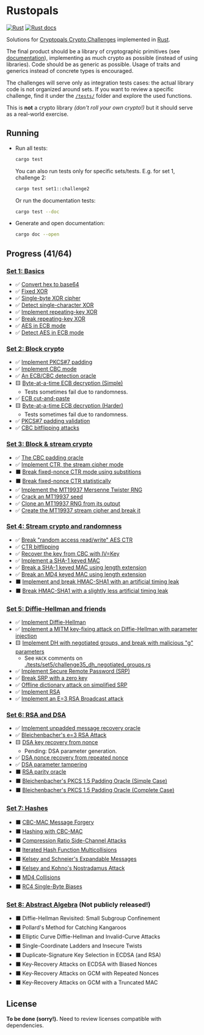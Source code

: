# Rustopals

[![Rust](https://github.com/alvaro-cuesta/rustopals/actions/workflows/rust.yml/badge.svg)](https://github.com/alvaro-cuesta/rustopals/actions/workflows/rust.yml) [![Rust docs](https://img.shields.io/badge/Rust-docs-blue)](https://alvaro-cuesta.github.io/rustopals/rustopals/)

Solutions for [Cryptopals Crypto Challenges](https://cryptopals.com/)
implemented in [Rust](https://www.rust-lang.org/).

The final product should be a library of cryptographic primitives (see
[documentation](https://alvaro-cuesta.github.io/rustopals/rustopals/)),
implementing as much crypto as possible (instead of using libraries). Code
should be as generic as possible. Usage of traits and generics instead of
concrete types is encouraged.

The challenges will serve only as integration tests cases: the actual library
code is not organized around sets. If you want to review a specific challenge,
find it under the [`/tests/`](/tests/) folder and explore the used functions.

This is **not** a crypto library _(don't roll your own crypto!)_ but it should
serve as a real-world exercise.

## Running

- Run all tests:

    ```sh
    cargo test
    ```

    You can also run tests only for specific sets/tests. E.g. for set 1, challenge 2:

    ```sh
    cargo test set1::challenge2
    ```

    Or run the documentation tests:

    ```sh
    cargo test --doc
    ```

- Generate and open documentation:

    ```sh
    cargo doc --open
    ```

 ## Progress (41/64)

### [Set 1: Basics](https://cryptopals.com/sets/1)

- ✅ [Convert hex to base64](https://cryptopals.com/sets/1/challenges/1)
- ✅ [Fixed XOR](https://cryptopals.com/sets/1/challenges/2)
- ✅ [Single-byte XOR cipher](https://cryptopals.com/sets/1/challenges/3)
- ✅ [Detect single-character XOR](https://cryptopals.com/sets/1/challenges/4)
- ✅ [Implement repeating-key XOR](https://cryptopals.com/sets/1/challenges/5)
- ✅ [Break repeating-key XOR](https://cryptopals.com/sets/1/challenges/6)
- ✅ [AES in ECB mode](https://cryptopals.com/sets/1/challenges/7)
- ✅ [Detect AES in ECB mode](https://cryptopals.com/sets/1/challenges/8)

### [Set 2: Block crypto](https://cryptopals.com/sets/2)

- ✅ [Implement PKCS#7 padding](https://cryptopals.com/sets/2/challenges/9)
- ✅ [Implement CBC mode](https://cryptopals.com/sets/2/challenges/10)
- ✅ [An ECB/CBC detection oracle](https://cryptopals.com/sets/2/challenges/11)
- 🟨 [Byte-at-a-time ECB decryption (Simple)](https://cryptopals.com/sets/2/challenges/12)
  - Tests sometimes fail due to randomness.
- ✅ [ECB cut-and-paste](https://cryptopals.com/sets/2/challenges/13)
- 🟨 [Byte-at-a-time ECB decryption (Harder)](https://cryptopals.com/sets/2/challenges/14)
  - Tests sometimes fail due to randomness.
- ✅ [PKCS#7 padding validation](https://cryptopals.com/sets/2/challenges/15)
- ✅ [CBC bitflipping attacks](https://cryptopals.com/sets/2/challenges/16)

### [Set 3: Block & stream crypto](https://cryptopals.com/sets/3)

- ✅ [The CBC padding oracle](https://cryptopals.com/sets/3/challenges/17)
- ✅ [Implement CTR, the stream cipher mode](https://cryptopals.com/sets/3/challenges/18)
- ⬛ [Break fixed-nonce CTR mode using substitions](https://cryptopals.com/sets/3/challenges/19)
- ⬛ [Break fixed-nonce CTR statistically](https://cryptopals.com/sets/3/challenges/20)
- ✅ [Implement the MT19937 Mersenne Twister RNG](https://cryptopals.com/sets/3/challenges/21)
- ✅ [Crack an MT19937 seed](https://cryptopals.com/sets/3/challenges/22)
- ✅ [Clone an MT19937 RNG from its output](https://cryptopals.com/sets/3/challenges/23)
- ✅ [Create the MT19937 stream cipher and break it](https://cryptopals.com/sets/3/challenges/24)

### [Set 4: Stream crypto and randomness](https://cryptopals.com/sets/4)

- ✅ [Break "random access read/write" AES CTR](https://cryptopals.com/sets/4/challenges/25)
- ✅ [CTR bitflipping](https://cryptopals.com/sets/4/challenges/26)
- ✅ [Recover the key from CBC with IV=Key](https://cryptopals.com/sets/4/challenges/27)
- ✅ [Implement a SHA-1 keyed MAC](https://cryptopals.com/sets/4/challenges/28)
- ✅ [Break a SHA-1 keyed MAC using length extension](https://cryptopals.com/sets/4/challenges/29)
- ✅ [Break an MD4 keyed MAC using length extension](https://cryptopals.com/sets/4/challenges/30)
- ⬛ [Implement and break HMAC-SHA1 with an artificial timing leak](https://cryptopals.com/sets/4/challenges/31)
- ⬛ [Break HMAC-SHA1 with a slightly less artificial timing leak](https://cryptopals.com/sets/4/challenges/32)

### [Set 5: Diffie-Hellman and friends](https://cryptopals.com/sets/5)

- ✅ [Implement Diffie-Hellman](https://cryptopals.com/sets/5/challenges/33)
- ✅ [Implement a MITM key-fixing attack on Diffie-Hellman with parameter injection](https://cryptopals.com/sets/5/challenges/34)
- 🟨 [Implement DH with negotiated groups, and break with malicious "g" parameters](https://cryptopals.com/sets/5/challenges/35)
  - See `HACK` comments on [./tests/set5/challenge35_dh_negotiated_groups.rs](./tests/set5/challenge35_dh_negotiated_groups.rs)
- ✅ [Implement Secure Remote Password (SRP)](https://cryptopals.com/sets/5/challenges/36)
- ✅ [Break SRP with a zero key](https://cryptopals.com/sets/5/challenges/37)
- ✅ [Offline dictionary attack on simplified SRP](https://cryptopals.com/sets/5/challenges/38)
- ✅ [Implement RSA](https://cryptopals.com/sets/5/challenges/39)
- ✅ [Implement an E=3 RSA Broadcast attack](https://cryptopals.com/sets/5/challenges/40)

### [Set 6: RSA and DSA](https://cryptopals.com/sets/6)

- ✅ [Implement unpadded message recovery oracle](https://cryptopals.com/sets/6/challenges/41)
- ✅ [Bleichenbacher's e=3 RSA Attack](https://cryptopals.com/sets/6/challenges/42)
- 🟨 [DSA key recovery from nonce](https://cryptopals.com/sets/6/challenges/43)
  - Pending: DSA parameter generation.
- ✅ [DSA nonce recovery from repeated nonce](https://cryptopals.com/sets/6/challenges/44)
- ✅ [DSA parameter tampering](https://cryptopals.com/sets/6/challenges/45)
- ⬛ [RSA parity oracle](https://cryptopals.com/sets/6/challenges/46)
- ⬛ [Bleichenbacher's PKCS 1.5 Padding Oracle (Simple Case)](https://cryptopals.com/sets/6/challenges/47)
- ⬛ [Bleichenbacher's PKCS 1.5 Padding Oracle (Complete Case)](https://cryptopals.com/sets/6/challenges/48)

### [Set 7: Hashes](https://cryptopals.com/sets/7)

- ⬛ [CBC-MAC Message Forgery](https://cryptopals.com/sets/7/challenges/49)
- ⬛ [Hashing with CBC-MAC](https://cryptopals.com/sets/7/challenges/50)
- ⬛ [Compression Ratio Side-Channel Attacks](https://cryptopals.com/sets/7/challenges/51)
- ⬛ [Iterated Hash Function Multicollisions](https://cryptopals.com/sets/7/challenges/52)
- ⬛ [Kelsey and Schneier's Expandable Messages](https://cryptopals.com/sets/7/challenges/53)
- ⬛ [Kelsey and Kohno's Nostradamus Attack](https://cryptopals.com/sets/7/challenges/54)
- ⬛ [MD4 Collisions](https://cryptopals.com/sets/7/challenges/55)
- ⬛ [RC4 Single-Byte Biases](https://cryptopals.com/sets/7/challenges/56)

### [Set 8: Abstract Algebra](https://cryptopals.com/sets/8) (Not publicly released!)

- ⬛ Diffie-Hellman Revisited: Small Subgroup Confinement
- ⬛ Pollard's Method for Catching Kangaroos
- ⬛ Elliptic Curve Diffie-Hellman and Invalid-Curve Attacks
- ⬛ Single-Coordinate Ladders and Insecure Twists
- ⬛ Duplicate-Signature Key Selection in ECDSA (and RSA)
- ⬛ Key-Recovery Attacks on ECDSA with Biased Nonces
- ⬛ Key-Recovery Attacks on GCM with Repeated Nonces
- ⬛ Key-Recovery Attacks on GCM with a Truncated MAC

## License

**To be done (sorry!).** Need to review licenses compatible with dependencies.
